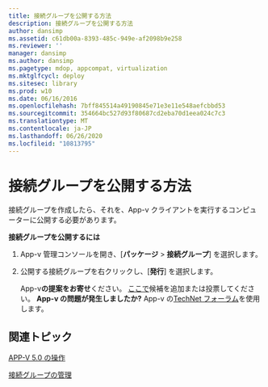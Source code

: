 ```yaml
---
title: 接続グループを公開する方法
description: 接続グループを公開する方法
author: dansimp
ms.assetid: c61db00a-8393-485c-949e-af2098b9e258
ms.reviewer: ''
manager: dansimp
ms.author: dansimp
ms.pagetype: mdop, appcompat, virtualization
ms.mktglfcycl: deploy
ms.sitesec: library
ms.prod: w10
ms.date: 06/16/2016
ms.openlocfilehash: 7bff845514a49190845e71e3e11e548aefcbbd53
ms.sourcegitcommit: 354664bc527d93f80687cd2eba70d1eea024c7c3
ms.translationtype: MT
ms.contentlocale: ja-JP
ms.lasthandoff: 06/26/2020
ms.locfileid: "10813795"
---
```

# 接続グループを公開する方法


接続グループを作成したら、それを、App-v クライアントを実行するコンピューターに公開する必要があります。

**接続グループを公開するには**

1.  App-v 管理コンソールを開き、[**パッケージ** &gt; **接続グループ**] を選択します。

2.  公開する接続グループを右クリックし、[**発行**] を選択します。

    App-v**の提案をお寄せ**ください。 [ここで](http://appv.uservoice.com/forums/280448-microsoft-application-virtualization)候補を追加または投票してください。 **App-v の問題が発生しましたか?** App-v の[TechNet フォーラム](https://social.technet.microsoft.com/Forums/home?forum=mdopappv)を使用します。

## 関連トピック


[APP-V 5.0 の操作](operations-for-app-v-50.md)

[接続グループの管理](managing-connection-groups.md)

 

 





